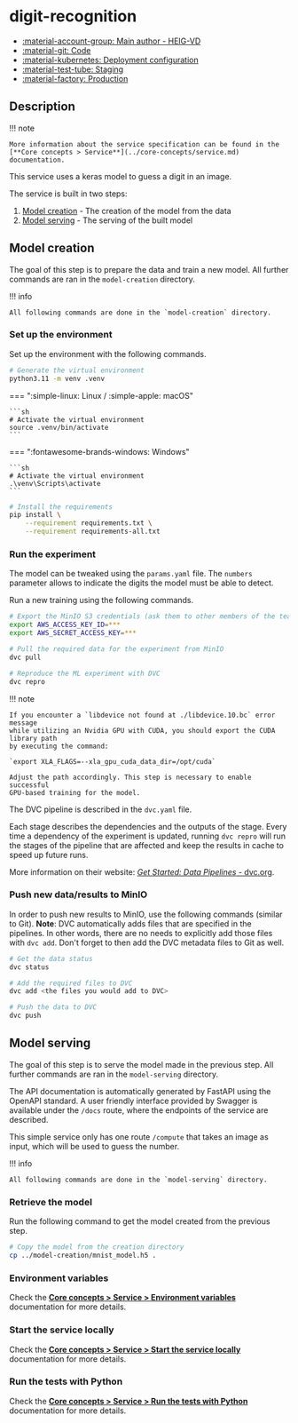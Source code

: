 # digit-recognition

- [:material-account-group: Main author - HEIG-VD](https://www.hes-so.ch/swiss-ai-center/equipe)
- [:material-git: Code](https://github.com/swiss-ai-center/digit-recognition-service)
- [:material-kubernetes: Deployment configuration](https://github.com/swiss-ai-center/digit-recognition-service/tree/main/model-serving/kubernetes)
- [:material-test-tube: Staging](https://digit-recognition-swiss-ai-center.kube.isc.heia-fr.ch)
- [:material-factory: Production](https://digit-recognition-service.swiss-ai-center.ch)

## Description

!!! note

    More information about the service specification can be found in the
    [**Core concepts > Service**](../core-concepts/service.md) documentation.

This service uses a keras model to guess a digit in an image.

The service is built in two steps:

1. [Model creation](#model-creation) - The creation of the model from the data
2. [Model serving](#model-serving) - The serving of the built model

## Model creation

The goal of this step is to prepare the data and train a new model. All further
commands are ran in the `model-creation` directory.

!!! info

    All following commands are done in the `model-creation` directory.

### Set up the environment

Set up the environment with the following commands.

```sh
# Generate the virtual environment
python3.11 -m venv .venv
```

=== ":simple-linux: Linux / :simple-apple: macOS"

    ```sh
    # Activate the virtual environment
    source .venv/bin/activate
    ```

=== ":fontawesome-brands-windows: Windows"

    ```sh
    # Activate the virtual environment
    .\venv\Scripts\activate
    ```

```sh
# Install the requirements
pip install \
    --requirement requirements.txt \
    --requirement requirements-all.txt
```

### Run the experiment

The model can be tweaked using the `params.yaml` file. The `numbers` parameter
allows to indicate the digits the model must be able to detect.

Run a new training using the following commands.

```sh
# Export the MinIO S3 credentials (ask them to other members of the team)
export AWS_ACCESS_KEY_ID=***
export AWS_SECRET_ACCESS_KEY=***

# Pull the required data for the experiment from MinIO
dvc pull

# Reproduce the ML experiment with DVC
dvc repro
```

!!! note

    If you encounter a `libdevice not found at ./libdevice.10.bc` error message
    while utilizing an Nvidia GPU with CUDA, you should export the CUDA library path
    by executing the command:

    `export XLA_FLAGS=--xla_gpu_cuda_data_dir=/opt/cuda`

    Adjust the path accordingly. This step is necessary to enable successful
    GPU-based training for the model.

The DVC pipeline is described in the `dvc.yaml` file.

Each stage describes the dependencies and the outputs of the stage. Every time a
dependency of the experiment is updated, running `dvc repro` will run the stages
of the pipeline that are affected and keep the results in cache to speed up
future runs.

More information on their website:
[_Get Started: Data Pipelines_ - dvc.org](https://dvc.org/doc/start/data-management/data-pipelines).

### Push new data/results to MinIO

In order to push new results to MinIO, use the following commands (similar to
Git). **Note**: DVC automatically adds files that are specified in the
pipelines. In other words, there are no needs to explicitly add those files with
`dvc add`. Don't forget to then add the DVC metadata files to Git as well.

```sh
# Get the data status
dvc status

# Add the required files to DVC
dvc add <the files you would add to DVC>

# Push the data to DVC
dvc push
```

## Model serving

The goal of this step is to serve the model made in the previous step. All
further commands are ran in the `model-serving` directory.

The API documentation is automatically generated by FastAPI using the OpenAPI
standard. A user friendly interface provided by Swagger is available under the
`/docs` route, where the endpoints of the service are described.

This simple service only has one route `/compute` that takes an image as input,
which will be used to guess the number.

!!! info

    All following commands are done in the `model-serving` directory.

### Retrieve the model

Run the following command to get the model created from the previous step.

```sh
# Copy the model from the creation directory
cp ../model-creation/mnist_model.h5 .
```

### Environment variables

Check the
[**Core concepts > Service > Environment variables**](../core-concepts/service.md#environment-variables)
documentation for more details.

### Start the service locally

Check the
[**Core concepts > Service > Start the service locally**](../core-concepts/service.md#start-the-service-locally)
documentation for more details.

### Run the tests with Python

Check the
[**Core concepts > Service > Run the tests with Python**](../core-concepts/service.md#run-the-tests-with-python)
documentation for more details.
